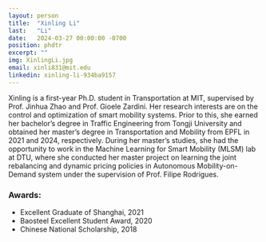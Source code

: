 ```yaml
---
layout: person
title:  "Xinling Li"
last:   "Li"
date:   2024-03-27 00:00:00 -0700
position: phdtr
excerpt: ""
img: XinlingLi.jpg
email: xinli831@mit.edu
linkedin: xinling-li-934ba9157
---
```


Xinling is a first-year Ph.D. student in Transportation at MIT, supervised by Prof. Jinhua Zhao and Prof. Gioele Zardini. 
Her research interests are on the control and optimization of smart mobility systems. Prior to this, she earned her bachelor’s degree in Traffic Engineering from Tongji University and obtained her master’s degree in Transportation and Mobility from EPFL in 2021 and 2024, respectively. During her master’s studies, she had the opportunity to work in the Machine Learning for Smart Mobility (MLSM) lab at DTU, where she conducted her master project on learning the joint rebalancing and dynamic pricing policies in Autonomous Mobility-on-Demand system under the supervision of Prof. Filipe Rodrigues.


### Awards:
- Excellent Graduate of Shanghai, 2021
- Baosteel Excellent Student Award, 2020
- Chinese National Scholarship, 2018


